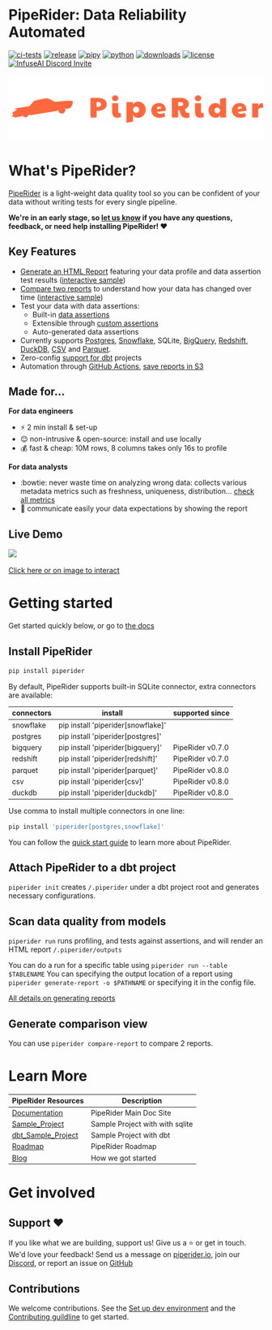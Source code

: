 # PipeRider: Data Reliability Automated

[![ci-tests](https://github.com/infuseai/piperider-cli/actions/workflows/tests.yaml/badge.svg)](https://github.com/infuseai/piperider-cli/actions/workflows/tests.yaml/badge.svg)
[![release](https://img.shields.io/github/release/infuseAI/piperider-cli/all.svg?style=flat-square)](https://github.com/infuseAI/piperider-cli/releases)
[![pipy](https://img.shields.io/pypi/v/piperider?style=flat-square)](https://pypi.org/project/piperider/)
[![python](https://img.shields.io/pypi/pyversions/piperider?style=flat-square)](https://pypi.org/project/piperider/)
[![downloads](https://img.shields.io/pypi/dw/piperider?style=flat-square)](https://pypi.org/project/piperider/#files)
[![license](https://img.shields.io/github/license/infuseai/piperider?style=flat-square)](https://github.com/InfuseAI/piperider/blob/main/LICENSE)
[![InfuseAI Discord Invite](https://img.shields.io/discord/664381609771925514?color=%237289DA&label=chat&logo=discord&logoColor=white&style=flat-square)](https://discord.com/invite/5zb2aK9KBV)

<p align="center">
  <a href="https://piperider.io">
    <img  src=".github/images/logo.svg" border="0" alt="PipeRider">
  </a>
</p>


# What's PipeRider?
[PipeRider](https://www.piperider.io/) is a light-weight data quality tool so you can be confident of your data without writing tests for every single pipeline. 

**We're in an early stage, so [let us know](mailto:product@infuseai.io) if you have any questions, feedback, or need help installing PipeRider! :heart:**


## Key Features
* [Generate an HTML Report](https://docs.piperider.io/how-to-guides/generate-report.md) featuring your data profile and data assertion test results ([interactive sample](https://piperider-github-readme.s3.ap-northeast-1.amazonaws.com/run-0.8.0/index.html))
* [Compare two reports](https://docs.piperider.io/how-to-guides/compare-reports.md) to understand how your data has changed over time ([interactive sample](https://piperider-github-readme.s3.ap-northeast-1.amazonaws.com/comparison-0.8.0/index.html))
* Test your data with data assertions:
  * Built-in [data assertions](https://docs.piperider.io/data-quality-assertions/assertion-configuration.md)
  * Extensible through [custom assertions](https://docs.piperider.io/data-quality-assertions/custom-assertions.md)
  * Auto-generated data assertions
* Currently supports [Postgres](https://docs.piperider.io/data-sources/postgres-connector.md), [Snowflake](https://docs.piperider.io/data-sources/snowflake-connector.md), SQLite, [BigQuery](data-sources/bigquery-connector.md), [Redshift](https://docs.piperider.io/data-sources/redshift-connector.md), [DuckDB](https://docs.piperider.io/data-sources/duckdb-connector.md), [CSV](https://docs.piperider.io/data-sources/csv-connector.md) and [Parquet](https://docs.piperider.io/data-sources/parquet-connector.md).
* Zero-config [support for dbt](https://docs.piperider.io/dbt-integration/) projects
* Automation through [GitHub Actions](https://docs.piperider.io/how-to-guides/github-action.md), [save reports in S3](https://docs.piperider.io/how-to-guides/aws-s3-+-github-ci.md)

## Made for...
**For data engineers**
* :zap: 2 min install & set-up
* :relieved: non-intrusive & open-source: install and use locally
* :moneybag: fast & cheap: 10M rows, 8 columns takes only 16s to profile


**For data analysts**
* :bowtie: never waste time on analyzing wrong data: collects various metadata metrics such as freshness, uniqueness, distribution... [check all metrics](https://docs.piperider.io/data-profile-and-metrics/metrics)
* :speech_balloon: communicate easily your data expectations by showing the report


## Live Demo
[![](https://i.imgur.com/WuFC4H6.png)](https://piperider-github-readme.s3.ap-northeast-1.amazonaws.com/run-0.8.0/index.html)

[Click here or on image to interact](https://piperider-github-readme.s3.ap-northeast-1.amazonaws.com/run-0.8.0/index.html)

# Getting started

Get started quickly below, or go to [the docs](https://docs.piperider.io/)

## Install PipeRider

```bash
pip install piperider
```

By default, PipeRider supports built-in SQLite connector, extra connectors are available:

| connectors  | install  | supported since  |
|---|---|------------------|
| snowflake | pip install 'piperider[snowflake]'  |                  |
| postgres  | pip install 'piperider[postgres]'  |                  |
| bigquery | pip install 'piperider[bigquery]'  | PipeRider v0.7.0 |
| redshift | pip install 'piperider[redshift]'  | PipeRider v0.7.0 |
| parquet | pip install 'piperider[parquet]' | PipeRider v0.8.0 |
| csv | pip install 'piperider[csv]' | PipeRider v0.8.0 |
| duckdb | pip install 'piperider[duckdb]' | PipeRider v0.8.0 |

Use comma to install multiple connectors in one line:

```bash
pip install 'piperider[postgres,snowflake]'
```

You can follow the [quick start guide](https://docs.piperider.io/quick-start) to learn more about PipeRider.

## Attach PipeRider to a dbt project

`piperider init` creates `/.piperider` under a dbt project root and generates necessary configurations.

## Scan data quality from models

`piperider run` runs profiling, and tests against assertions, and will render an HTML report `/.piperider/outputs`

You can do a run for a specific table using `piperider run --table $TABLENAME`
You can specifying the output location of a report using `piperider generate-report -o $PATHNAME` or specifying it in the config file.

[All details on generating reports](https://docs.piperider.io/how-to-guides/generate-report)

## Generate comparison view

You can use `piperider compare-report` to compare 2 reports.


# Learn More

| PipeRider Resources | Description |
| -------------------- | ----------- |
| [Documentation] | PipeRider Main Doc Site |
| [Sample_Project] | Sample Project with with sqlite |
| [dbt_Sample_Project] | Sample Project with dbt |
| [Roadmap] | PipeRider Roadmap |
| [Blog] | How we got started |


[Documentation]: https://docs.piperider.io/

[Sample_Project]: https://github.com/InfuseAI/infuse-finance

[dbt_Sample_Project]: https://github.com/InfuseAI/dbt-infuse-finance

[Roadmap]: https://github.com/orgs/InfuseAI/projects/1/views/1

[Blog]: https://blog.infuseai.io/data-reliability-automated-with-piperider-7a823521ef11

# Get involved

## Support :heart:
If you like what we are building, support us! Give us a :star: or get in touch. We'd love your feedback! Send us a message on [piperider.io](https://piperider.io), join our [Discord](https://discord.com/invite/CrAxQznedH), or report an issue on [GitHub](https://github.com/InfuseAI/piperider/issues)


## Contributions

We welcome contributions. See the [Set up dev environment](DEVELOP.md) and the [Contributing guildline](CONTRIBUTING.md) to get started.
